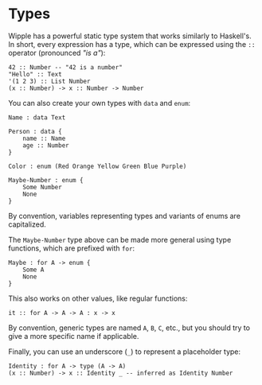 # Types

Wipple has a powerful static type system that works similarly to Haskell's. In short, every expression has a type, which can be expressed using the `::` operator (pronounced _"is a"_):

```wipple
42 :: Number -- "42 is a number"
"Hello" :: Text
'(1 2 3) :: List Number
(x :: Number) -> x :: Number -> Number
```

You can also create your own types with `data` and `enum`:

```wipple
Name : data Text

Person : data {
    name :: Name
    age :: Number
}

Color : enum (Red Orange Yellow Green Blue Purple)

Maybe-Number : enum {
    Some Number
    None
}
```

By convention, variables representing types and variants of enums are capitalized.

The `Maybe-Number` type above can be made more general using type functions, which are prefixed with `for`:

```wipple
Maybe : for A -> enum {
    Some A
    None
}
```

This also works on other values, like regular functions:

```wipple
it :: for A -> A -> A : x -> x
```

By convention, generic types are named `A`, `B`, `C`, etc., but you should try to give a more specific name if applicable.

Finally, you can use an underscore (`_`) to represent a placeholder type:

```wipple
Identity : for A -> type (A -> A)
(x :: Number) -> x :: Identity _ -- inferred as Identity Number
```
